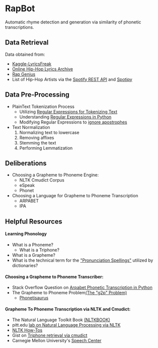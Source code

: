 # RapBot
Automatic rhyme detection and generation via similarity of phonetic transcriptions.

## Data Retrieval
Data obtained from:
* [Kaggle-LyricsFreak](https://www.kaggle.com/mousehead/songlyrics)
* [Online Hip-Hop Lyrics Archive](http://ohhla.com/all.html)
* [Rap Genius](https://rap.genius.com/)
* List of Hip-Hop Artists via the [Spotify REST API](https://developer.spotify.com/web-api/) and [Spotipy](https://spotipy.readthedocs.io/en/latest/#)

## Data Pre-Processing
* PlainText Tokenization Process
    * Utilizing [Regular Expressions for Tokenizing Text](http://www.nltk.org/book/ch03.html)
    * Understanding [Regular Expressions in Python](https://www.tutorialspoint.com/python/python_reg_expressions.htm)
    * Modifying Regular Expressions to [ignore apostrophes](http://stackoverflow.com/questions/2596893/regex-to-match-words-and-those-with-an-apostrophe)
* Text Normalization
    1. Normalizing text to lowercase
    2. Removing affixes
    3. Stemming the text
    4. Performing Lemmatization

## Deliberations
* Choosing a Grapheme to Phoneme Engine:
    * NLTK Cmudict Corpus
    * eSpeak
    * Phonet
* Choosing a Language for Grapheme to Phoneme Transcription
    * ARPABET
    * IPA

## Helpful Resources
#### Learning Phonology
* What is a Phoneme?
    * What is a Triphone?
* What is a Grapheme?
* What is the technical term for the ["Pronunciation Spellings"](https://english.stackexchange.com/questions/160499/what-is-the-name-for-pronunciation-spelling) utilized by dictionaries?

#### Choosing a Grapheme to Phoneme Transcriber:
* Stack Overflow Question on [Arpabet Phonetic Transcription in Python](http://stackoverflow.com/questions/11911028/python-arpabet-phonetic-transcription)
* The Grapheme to Phoneme Problem[(The "g2p" Problem)](https://linguistics.stackexchange.com/questions/14784/mapping-graphemes-to-phonemes-in-cmudict)
    * [Phonetisaurus](https://github.com/AdolfVonKleist/Phonetisaurus)

#### Grapheme To Phoneme Transcription via NLTK and Cmudict:
* The Natural Language Toolkit Book [(NLTKBOOK)](http://www.nltk.org/book/)
* pitt.edu [lab on Natural Language Processing via NLTK](http://www.pitt.edu/~naraehan/ling1330/Lab15.html)
* [NLTK How-Tos](http://www.nltk.org/howto/)
* Gist on [Triphone retrieval via cmudict](https://gist.github.com/ConstantineLignos/1219749)
* Carnegie Mellon University's [Speech Center](http://www.speech.cs.cmu.edu/)


    
